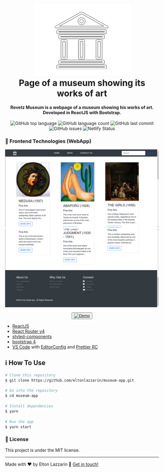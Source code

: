 <h1 align="center">
    <img alt="" src="https://github.com/eltonlazzarin/museum-app/blob/master/src/screenshots/header.png" />
    <br>
    Page of a museum showing its works of art
</h1>

<h4 align="center">
  Rovetz Museum is a webpage of a museum showing his works of art. Developed in ReactJS with Bootstrap.
</h4>
<p align="center">
  <img alt="GitHub top language" src="https://img.shields.io/github/languages/top/eltonlazzarin/museum-app">

  <img alt="GitHub language count" src="https://img.shields.io/github/languages/count/eltonlazzarin/museum-app">

  <img alt="GitHub last commit" src="https://img.shields.io/github/last-commit/eltonlazzarin/museum-app">

  <img alt="GitHub issues" src="https://img.shields.io/github/issues/eltonlazzarin/museum-app">

  <img src="https://api.netlify.com/api/v1/badges/250ee417-9e24-4fb8-a874-59376a577cd2/deploy-status" alt="Netlify Status">

### :rocket: Frontend Technologies (WebApp)

<img alt="Github Search Page" src="https://github.com/eltonlazzarin/museum-app/blob/master/src/screenshots/mainPage.png">

<img alt="Github Search Page" src="https://github.com/eltonlazzarin/museum-app/blob/master/src/screenshots/mainFooter.png">

<p align="center">
  <button><a href="https://rovetz-museum-app.netlify.com"><img alt="Demo" src="https://github.com/eltonlazzarin/reactjs-rocketfy-app/blob/master/screenshot/demo.png" target="_blank"></img></a></button>

- [ReactJS](https://reactjs.org/)
- [React Router v4](https://github.com/ReactTraining/react-router)
- [styled-components](https://www.styled-components.com/)
- [bootstrap 4](https://github.com/twbs/bootstrap/tree/v4-dev)
- [VS Code](https://code.visualstudio.com) with [EditorConfig](https://marketplace.visualstudio.com/items?itemName=EditorConfig.EditorConfig) and [Prettier RC](https://github.com/prettier/prettier)

## :information_source: How To Use

```bash
# Clone this repository
$ git clone https://github.com/eltonlazzarin/museum-app.git

# Go into the repository
$ cd museum-app

# Install dependencies
$ yarn

# Run the app
$ yarn start
```

### :memo: License

This project is under the MIT license.

---

Made with ♥ by Elton Lazzarin :wave: [Get in touch!](https://www.linkedin.com/in/eltonlazzarin/)
